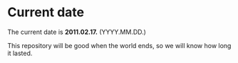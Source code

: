 # Current date

The current date is **2011.02.17.** (YYYY.MM.DD.)

This repository will be good when the world ends, so we will know how long it lasted.